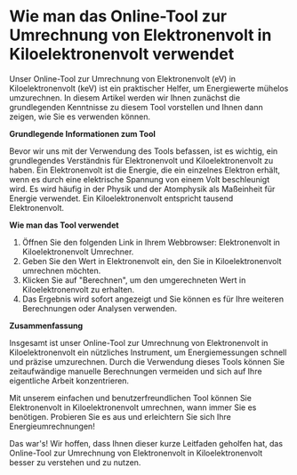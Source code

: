 Wie man das Online-Tool zur Umrechnung von Elektronenvolt in Kiloelektronenvolt verwendet
=========================================================================================

Unser Online-Tool zur Umrechnung von Elektronenvolt (eV) in Kiloelektronenvolt (keV) ist ein praktischer Helfer, um Energiewerte mühelos umzurechnen. In diesem Artikel werden wir Ihnen zunächst die grundlegenden Kenntnisse zu diesem Tool vorstellen und Ihnen dann zeigen, wie Sie es verwenden können.

**Grundlegende Informationen zum Tool**

Bevor wir uns mit der Verwendung des Tools befassen, ist es wichtig, ein grundlegendes Verständnis für Elektronenvolt und Kiloelektronenvolt zu haben. Ein Elektronenvolt ist die Energie, die ein einzelnes Elektron erhält, wenn es durch eine elektrische Spannung von einem Volt beschleunigt wird. Es wird häufig in der Physik und der Atomphysik als Maßeinheit für Energie verwendet. Ein Kiloelektronenvolt entspricht tausend Elektronenvolt.

**Wie man das Tool verwendet**

1. Öffnen Sie den folgenden Link in Ihrem Webbrowser: Elektronenvolt in Kiloelektronenvolt Umrechner.
2. Geben Sie den Wert in Elektronenvolt ein, den Sie in Kiloelektronenvolt umrechnen möchten.
3. Klicken Sie auf "Berechnen", um den umgerechneten Wert in Kiloelektronenvolt zu erhalten.
4. Das Ergebnis wird sofort angezeigt und Sie können es für Ihre weiteren Berechnungen oder Analysen verwenden.

**Zusammenfassung**

Insgesamt ist unser Online-Tool zur Umrechnung von Elektronenvolt in Kiloelektronenvolt ein nützliches Instrument, um Energiemessungen schnell und präzise umzurechnen. Durch die Verwendung dieses Tools können Sie zeitaufwändige manuelle Berechnungen vermeiden und sich auf Ihre eigentliche Arbeit konzentrieren.

Mit unserem einfachen und benutzerfreundlichen Tool können Sie Elektronenvolt in Kiloelektronenvolt umrechnen, wann immer Sie es benötigen. Probieren Sie es aus und erleichtern Sie sich Ihre Energieumrechnungen!

Das war's! Wir hoffen, dass Ihnen dieser kurze Leitfaden geholfen hat, das Online-Tool zur Umrechnung von Elektronenvolt in Kiloelektronenvolt besser zu verstehen und zu nutzen.